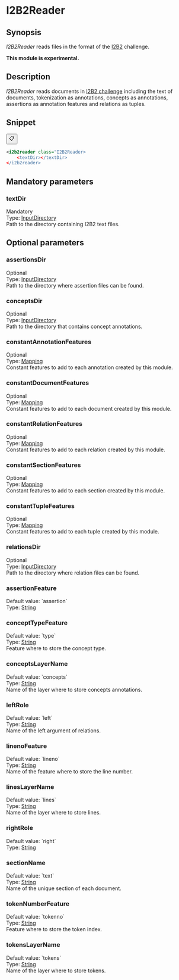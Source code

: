 <h1 class="module">I2B2Reader</h1>

## Synopsis

 *I2B2Reader* reads files in the format of the [I2B2]() challenge.

**This module is experimental.**

## Description

 *I2B2Reader* reads documents in [I2B2 challenge]() including the text of documents, tokenization as annotations, concepts as annotations, assertions as annotation features and relations as tuples.

## Snippet



<button class="copy-code-button" title="Copy to clipboard" onclick="copy_code(this)">📋</button>
```xml
<i2b2reader class="I2B2Reader>
    <textDir></textDir>
</i2b2reader>
```

## Mandatory parameters

<h3 id="textDir" class="param">textDir</h3>

<div class="param-level param-level-mandatory">Mandatory
</div>
<div class="param-type">Type: <a href="../converter/fr.inra.maiage.bibliome.util.files.InputDirectory" class="converter">InputDirectory</a>
</div>
Path to the directory containing I2B2 text files.

## Optional parameters

<h3 id="assertionsDir" class="param">assertionsDir</h3>

<div class="param-level param-level-optional">Optional
</div>
<div class="param-type">Type: <a href="../converter/fr.inra.maiage.bibliome.util.files.InputDirectory" class="converter">InputDirectory</a>
</div>
Path to the directory where assertion files can be found.

<h3 id="conceptsDir" class="param">conceptsDir</h3>

<div class="param-level param-level-optional">Optional
</div>
<div class="param-type">Type: <a href="../converter/fr.inra.maiage.bibliome.util.files.InputDirectory" class="converter">InputDirectory</a>
</div>
Path to the directory that contains concept annotations.

<h3 id="constantAnnotationFeatures" class="param">constantAnnotationFeatures</h3>

<div class="param-level param-level-optional">Optional
</div>
<div class="param-type">Type: <a href="../converter/fr.inra.maiage.bibliome.alvisnlp.core.module.types.Mapping" class="converter">Mapping</a>
</div>
Constant features to add to each annotation created by this module.

<h3 id="constantDocumentFeatures" class="param">constantDocumentFeatures</h3>

<div class="param-level param-level-optional">Optional
</div>
<div class="param-type">Type: <a href="../converter/fr.inra.maiage.bibliome.alvisnlp.core.module.types.Mapping" class="converter">Mapping</a>
</div>
Constant features to add to each document created by this module.

<h3 id="constantRelationFeatures" class="param">constantRelationFeatures</h3>

<div class="param-level param-level-optional">Optional
</div>
<div class="param-type">Type: <a href="../converter/fr.inra.maiage.bibliome.alvisnlp.core.module.types.Mapping" class="converter">Mapping</a>
</div>
Constant features to add to each relation created by this module.

<h3 id="constantSectionFeatures" class="param">constantSectionFeatures</h3>

<div class="param-level param-level-optional">Optional
</div>
<div class="param-type">Type: <a href="../converter/fr.inra.maiage.bibliome.alvisnlp.core.module.types.Mapping" class="converter">Mapping</a>
</div>
Constant features to add to each section created by this module.

<h3 id="constantTupleFeatures" class="param">constantTupleFeatures</h3>

<div class="param-level param-level-optional">Optional
</div>
<div class="param-type">Type: <a href="../converter/fr.inra.maiage.bibliome.alvisnlp.core.module.types.Mapping" class="converter">Mapping</a>
</div>
Constant features to add to each tuple created by this module.

<h3 id="relationsDir" class="param">relationsDir</h3>

<div class="param-level param-level-optional">Optional
</div>
<div class="param-type">Type: <a href="../converter/fr.inra.maiage.bibliome.util.files.InputDirectory" class="converter">InputDirectory</a>
</div>
Path to the directory where relation files can be found.

<h3 id="assertionFeature" class="param">assertionFeature</h3>

<div class="param-level param-level-default-value">Default value: `assertion`
</div>
<div class="param-type">Type: <a href="../converter/java.lang.String" class="converter">String</a>
</div>


<h3 id="conceptTypeFeature" class="param">conceptTypeFeature</h3>

<div class="param-level param-level-default-value">Default value: `type`
</div>
<div class="param-type">Type: <a href="../converter/java.lang.String" class="converter">String</a>
</div>
Feature where to store the concept type.

<h3 id="conceptsLayerName" class="param">conceptsLayerName</h3>

<div class="param-level param-level-default-value">Default value: `concepts`
</div>
<div class="param-type">Type: <a href="../converter/java.lang.String" class="converter">String</a>
</div>
Name of the layer where to store concepts annotations.

<h3 id="leftRole" class="param">leftRole</h3>

<div class="param-level param-level-default-value">Default value: `left`
</div>
<div class="param-type">Type: <a href="../converter/java.lang.String" class="converter">String</a>
</div>
Name of the left argument of relations.

<h3 id="linenoFeature" class="param">linenoFeature</h3>

<div class="param-level param-level-default-value">Default value: `lineno`
</div>
<div class="param-type">Type: <a href="../converter/java.lang.String" class="converter">String</a>
</div>
Name of the feature where to store the line number.

<h3 id="linesLayerName" class="param">linesLayerName</h3>

<div class="param-level param-level-default-value">Default value: `lines`
</div>
<div class="param-type">Type: <a href="../converter/java.lang.String" class="converter">String</a>
</div>
Name of the layer where to store lines.

<h3 id="rightRole" class="param">rightRole</h3>

<div class="param-level param-level-default-value">Default value: `right`
</div>
<div class="param-type">Type: <a href="../converter/java.lang.String" class="converter">String</a>
</div>


<h3 id="sectionName" class="param">sectionName</h3>

<div class="param-level param-level-default-value">Default value: `text`
</div>
<div class="param-type">Type: <a href="../converter/java.lang.String" class="converter">String</a>
</div>
Name of the unique section of each document.

<h3 id="tokenNumberFeature" class="param">tokenNumberFeature</h3>

<div class="param-level param-level-default-value">Default value: `tokenno`
</div>
<div class="param-type">Type: <a href="../converter/java.lang.String" class="converter">String</a>
</div>
Feature where to store the token index.

<h3 id="tokensLayerName" class="param">tokensLayerName</h3>

<div class="param-level param-level-default-value">Default value: `tokens`
</div>
<div class="param-type">Type: <a href="../converter/java.lang.String" class="converter">String</a>
</div>
Name of the layer where to store tokens.

